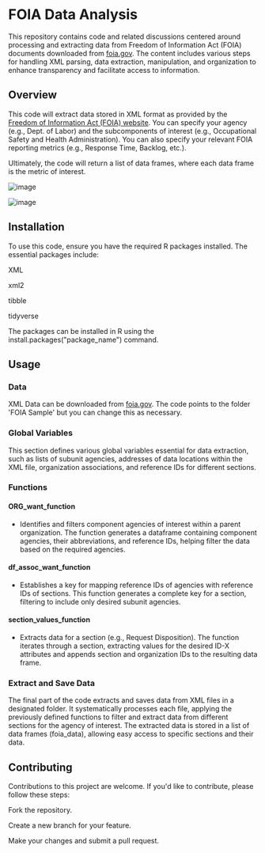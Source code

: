 # FOIA Data Analysis
This repository contains code and related discussions centered around processing and extracting data from Freedom of Information Act (FOIA) documents downloaded from [foia.gov](https://www.foia.gov/). The content includes various steps for handling XML parsing, data extraction, manipulation, and organization to enhance transparency and facilitate access to information.

## Overview
This code will extract data stored in XML format as provided by the [Freedom of Information Act
(FOIA) website](https://www.foia.gov/). You can specify your agency (e.g., Dept. of Labor) and the subcomponents of 
interest (e.g., Occupational Safety and Health Administration). You can also specify your 
relevant FOIA reporting metrics (e.g., Response Time, Backlog, etc.). 

Ultimately, the code will return a list of data frames, where each data frame is the metric
of interest.

![image](https://github.com/patzacher/foia_data_mining/assets/71090911/cc1de111-f2bf-40c2-9302-a52b043d7731)

![image](https://github.com/patzacher/foia_data_mining/assets/71090911/79165eb3-cc2e-43de-9f18-d430e36dd0c0)

## Installation
To use this code, ensure you have the required R packages installed. The essential packages include:

XML

xml2

tibble

tidyverse

The packages can be installed in R using the install.packages("package_name") command.

## Usage

### Data
XML Data can be downloaded from [foia.gov](https://www.foia.gov/). The code points to the folder 'FOIA Sample' but you can change this as necessary.

### Global Variables

This section defines various global variables essential for data extraction, such as lists of subunit agencies, addresses of data locations within the XML file, organization associations, and reference IDs for different sections.

### Functions
#### ORG_want_function

- Identifies and filters component agencies of interest within a parent organization. The function generates a dataframe containing component agencies, their abbreviations, and reference IDs, helping filter the data based on the required agencies.

#### df_assoc_want_function

- Establishes a key for mapping reference IDs of agencies with reference IDs of sections. This function generates a complete key for a section, filtering to include only desired subunit agencies.

#### section_values_function

- Extracts data for a section (e.g., Request Disposition). The function iterates through a section, extracting values for the desired ID-X attributes and appends section and organization IDs to the resulting data frame.

### Extract and Save Data

The final part of the code extracts and saves data from XML files in a designated folder. It systematically processes each file, applying the previously defined functions to filter and extract data from different sections for the agency of interest. The extracted data is stored in a list of data frames (foia_data), allowing easy access to specific sections and their data.

## Contributing
Contributions to this project are welcome. If you'd like to contribute, please follow these steps:

Fork the repository.

Create a new branch for your feature.

Make your changes and submit a pull request.
